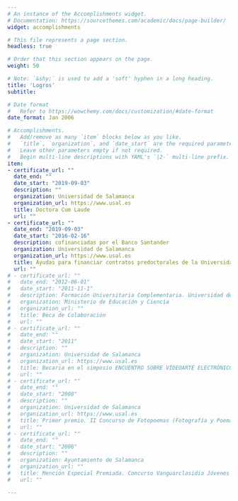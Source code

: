 ```yaml
---
# An instance of the Accomplishments widget.
# Documentation: https://sourcethemes.com/academic/docs/page-builder/
widget: accomplishments

# This file represents a page section.
headless: true

# Order that this section appears on the page.
weight: 50

# Note: `&shy;` is used to add a 'soft' hyphen in a long heading.
title: 'Logros'
subtitle:

# Date format
#   Refer to https://wowchemy.com/docs/customization/#date-format
date_format: Jan 2006

# Accomplishments.
#   Add/remove as many `item` blocks below as you like.
#   `title`, `organization`, and `date_start` are the required parameters.
#   Leave other parameters empty if not required.
#   Begin multi-line descriptions with YAML's `|2-` multi-line prefix.
item:
- certificate_url: ""
  date_end: ""
  date_start: "2019-09-03"
  description: ""
  organization: Universidad de Salamanca
  organization_url: https://www.usal.es
  title: Doctora Cum Laude
  url: ""
- certificate_url: ""
  date_end: "2019-09-03"
  date_start: "2016-02-16"
  description: cofinanciadas por el Banco Santander
  organization: Universidad de Salamanca
  organization_url: https://www.usal.es
  title: Ayudas para financiar contratos predoctorales de la Universidad de Salamanca 
  url: ""
# - certificate_url: ""
#   date_end: "2012-06-01"
#   date_start: "2011-11-1"
#   description: Formación Universitaria Complementaria. Universidad de Salamanca
#   organization: Ministerio de Educación y Ciencia
#   organization_url: ""
#   title: Beca de Colaboración
#   url: ""
# - certificate_url: ""
#   date_end: ""
#   date_start: "2011"
#   description: ""
#   organization: Universidad de Salamanca
#   organization_url: https://www.usal.es
#   title: Becaria en el simposio ENCUENTRO SOBRE VÍDEOARTE ELECTRÓNICO (Dirección de Arte. Escenografías Audiovisuales)
#   url: ""
# - certificate_url: ""
#   date_end: ""
#   date_start: "2008"
#   description: ""
#   organization: Universidad de Salamanca
#   organization_url: https://www.usal.es
#   title: Primer premio. II Concurso de Fotopoemas (Fotografía y Poema)
#   url: ""
# - certificate_url: ""
#   date_end: ""
#   date_start: "2006"
#   description: ""
#   organization: Ayuntamiento de Salamanca
#   organization_url: ""
#   title: Mención Especial Premiada. Concurso Vanguarclasidia Jóvenes Creadores
#   url: ""

---
```

